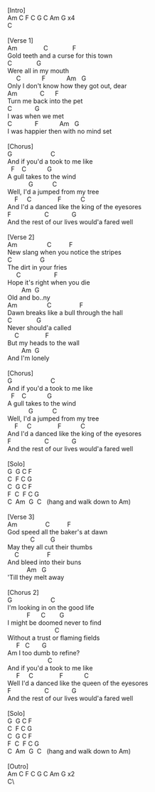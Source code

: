 [Intro]\
Am&nbsp;C&nbsp;F&nbsp;C&nbsp;G&nbsp;C&nbsp;Am&nbsp;G&nbsp;x4\
C\
\
[Verse&nbsp;1]\
Am&nbsp;&nbsp;&nbsp;&nbsp;&nbsp;&nbsp;&nbsp;&nbsp;&nbsp;&nbsp;&nbsp;&nbsp;&nbsp;&nbsp;&nbsp;C&nbsp;&nbsp;&nbsp;&nbsp;&nbsp;&nbsp;&nbsp;&nbsp;&nbsp;&nbsp;&nbsp;&nbsp;&nbsp;&nbsp;F\
Gold&nbsp;teeth&nbsp;and&nbsp;a&nbsp;curse&nbsp;for&nbsp;this&nbsp;town\
C&nbsp;&nbsp;&nbsp;&nbsp;&nbsp;&nbsp;&nbsp;&nbsp;&nbsp;&nbsp;&nbsp;&nbsp;&nbsp;&nbsp;G\
Were&nbsp;all&nbsp;in&nbsp;my&nbsp;mouth\
&nbsp;&nbsp;&nbsp;&nbsp;&nbsp;C&nbsp;&nbsp;&nbsp;&nbsp;&nbsp;&nbsp;&nbsp;&nbsp;&nbsp;&nbsp;&nbsp;&nbsp;F&nbsp;&nbsp;&nbsp;&nbsp;&nbsp;&nbsp;&nbsp;&nbsp;&nbsp;&nbsp;&nbsp;&nbsp;Am&nbsp;&nbsp;&nbsp;G\
Only&nbsp;I&nbsp;don't&nbsp;know&nbsp;how&nbsp;they&nbsp;got&nbsp;out,&nbsp;dear\
Am&nbsp;&nbsp;&nbsp;&nbsp;&nbsp;&nbsp;&nbsp;&nbsp;&nbsp;&nbsp;&nbsp;&nbsp;&nbsp;C&nbsp;&nbsp;&nbsp;&nbsp;&nbsp;&nbsp;F\
Turn&nbsp;me&nbsp;back&nbsp;into&nbsp;the&nbsp;pet\
C&nbsp;&nbsp;&nbsp;&nbsp;&nbsp;&nbsp;&nbsp;&nbsp;&nbsp;&nbsp;&nbsp;&nbsp;&nbsp;G\
I&nbsp;was&nbsp;when&nbsp;we&nbsp;met\
C&nbsp;&nbsp;&nbsp;&nbsp;&nbsp;&nbsp;&nbsp;&nbsp;&nbsp;&nbsp;&nbsp;&nbsp;&nbsp;F&nbsp;&nbsp;&nbsp;&nbsp;&nbsp;&nbsp;&nbsp;&nbsp;&nbsp;&nbsp;&nbsp;&nbsp;Am&nbsp;&nbsp;&nbsp;G\
I&nbsp;was&nbsp;happier&nbsp;then&nbsp;with&nbsp;no&nbsp;mind&nbsp;set\
\
[Chorus]\
G&nbsp;&nbsp;&nbsp;&nbsp;&nbsp;&nbsp;&nbsp;&nbsp;&nbsp;&nbsp;&nbsp;&nbsp;&nbsp;&nbsp;&nbsp;&nbsp;&nbsp;&nbsp;&nbsp;&nbsp;&nbsp;&nbsp;C\
And&nbsp;if&nbsp;you'd&nbsp;a&nbsp;took&nbsp;to&nbsp;me&nbsp;like\
&nbsp;&nbsp;F&nbsp;&nbsp;&nbsp;&nbsp;C&nbsp;&nbsp;&nbsp;&nbsp;&nbsp;&nbsp;&nbsp;&nbsp;&nbsp;&nbsp;&nbsp;&nbsp;G\
A&nbsp;gull&nbsp;takes&nbsp;to&nbsp;the&nbsp;wind\
&nbsp;&nbsp;&nbsp;&nbsp;&nbsp;&nbsp;&nbsp;&nbsp;&nbsp;&nbsp;&nbsp;&nbsp;G&nbsp;&nbsp;&nbsp;&nbsp;&nbsp;&nbsp;&nbsp;&nbsp;&nbsp;&nbsp;&nbsp;C\
Well,&nbsp;I'd&nbsp;a&nbsp;jumped&nbsp;from&nbsp;my&nbsp;tree\
&nbsp;&nbsp;&nbsp;&nbsp;F&nbsp;&nbsp;&nbsp;&nbsp;&nbsp;C&nbsp;&nbsp;&nbsp;&nbsp;&nbsp;&nbsp;&nbsp;&nbsp;&nbsp;&nbsp;&nbsp;&nbsp;&nbsp;&nbsp;&nbsp;F&nbsp;&nbsp;&nbsp;&nbsp;&nbsp;&nbsp;&nbsp;&nbsp;&nbsp;&nbsp;&nbsp;C\
And&nbsp;I'd&nbsp;a&nbsp;danced&nbsp;like&nbsp;the&nbsp;king&nbsp;of&nbsp;the&nbsp;eyesores\
F&nbsp;&nbsp;&nbsp;&nbsp;&nbsp;&nbsp;&nbsp;&nbsp;&nbsp;&nbsp;&nbsp;&nbsp;&nbsp;&nbsp;&nbsp;&nbsp;&nbsp;&nbsp;&nbsp;C&nbsp;&nbsp;&nbsp;&nbsp;&nbsp;&nbsp;&nbsp;&nbsp;&nbsp;&nbsp;&nbsp;&nbsp;&nbsp;G\
And&nbsp;the&nbsp;rest&nbsp;of&nbsp;our&nbsp;lives&nbsp;would'a&nbsp;fared&nbsp;well\
\
[Verse&nbsp;2]\
Am&nbsp;&nbsp;&nbsp;&nbsp;&nbsp;&nbsp;&nbsp;&nbsp;&nbsp;&nbsp;&nbsp;&nbsp;&nbsp;&nbsp;&nbsp;&nbsp;&nbsp;C&nbsp;&nbsp;&nbsp;&nbsp;&nbsp;&nbsp;&nbsp;&nbsp;&nbsp;&nbsp;F\
New&nbsp;slang&nbsp;when&nbsp;you&nbsp;notice&nbsp;the&nbsp;stripes\
C&nbsp;&nbsp;&nbsp;&nbsp;&nbsp;&nbsp;&nbsp;&nbsp;&nbsp;&nbsp;&nbsp;&nbsp;&nbsp;&nbsp;&nbsp;&nbsp;G\
The&nbsp;dirt&nbsp;in&nbsp;your&nbsp;fries\
&nbsp;&nbsp;&nbsp;&nbsp;&nbsp;C&nbsp;&nbsp;&nbsp;&nbsp;&nbsp;&nbsp;&nbsp;&nbsp;&nbsp;&nbsp;&nbsp;&nbsp;&nbsp;&nbsp;&nbsp;&nbsp;&nbsp;&nbsp;&nbsp;F\
Hope&nbsp;it's&nbsp;right&nbsp;when&nbsp;you&nbsp;die\
&nbsp;&nbsp;&nbsp;&nbsp;&nbsp;&nbsp;&nbsp;&nbsp;Am&nbsp;&nbsp;G\
Old&nbsp;and&nbsp;bo..ny\
Am&nbsp;&nbsp;&nbsp;&nbsp;&nbsp;&nbsp;&nbsp;&nbsp;&nbsp;&nbsp;&nbsp;&nbsp;&nbsp;&nbsp;&nbsp;&nbsp;&nbsp;C&nbsp;&nbsp;&nbsp;&nbsp;&nbsp;&nbsp;&nbsp;&nbsp;&nbsp;&nbsp;&nbsp;&nbsp;&nbsp;&nbsp;&nbsp;&nbsp;F\
Dawn&nbsp;breaks&nbsp;like&nbsp;a&nbsp;bull&nbsp;through&nbsp;the&nbsp;hall\
C&nbsp;&nbsp;&nbsp;&nbsp;&nbsp;&nbsp;&nbsp;&nbsp;&nbsp;&nbsp;&nbsp;&nbsp;&nbsp;&nbsp;G\
Never&nbsp;should'a&nbsp;called\
&nbsp;&nbsp;&nbsp;&nbsp;C&nbsp;&nbsp;&nbsp;&nbsp;&nbsp;&nbsp;&nbsp;&nbsp;&nbsp;&nbsp;&nbsp;&nbsp;&nbsp;&nbsp;&nbsp;F\
But&nbsp;my&nbsp;heads&nbsp;to&nbsp;the&nbsp;wall\
&nbsp;&nbsp;&nbsp;&nbsp;&nbsp;&nbsp;&nbsp;&nbsp;Am&nbsp;&nbsp;G\
And&nbsp;I'm&nbsp;lonely\
\
[Chorus]\
G&nbsp;&nbsp;&nbsp;&nbsp;&nbsp;&nbsp;&nbsp;&nbsp;&nbsp;&nbsp;&nbsp;&nbsp;&nbsp;&nbsp;&nbsp;&nbsp;&nbsp;&nbsp;&nbsp;&nbsp;&nbsp;&nbsp;C\
And&nbsp;if&nbsp;you'd&nbsp;a&nbsp;took&nbsp;to&nbsp;me&nbsp;like\
&nbsp;&nbsp;F&nbsp;&nbsp;&nbsp;&nbsp;C&nbsp;&nbsp;&nbsp;&nbsp;&nbsp;&nbsp;&nbsp;&nbsp;&nbsp;&nbsp;&nbsp;&nbsp;G\
A&nbsp;gull&nbsp;takes&nbsp;to&nbsp;the&nbsp;wind\
&nbsp;&nbsp;&nbsp;&nbsp;&nbsp;&nbsp;&nbsp;&nbsp;&nbsp;&nbsp;&nbsp;&nbsp;G&nbsp;&nbsp;&nbsp;&nbsp;&nbsp;&nbsp;&nbsp;&nbsp;&nbsp;&nbsp;&nbsp;C\
Well,&nbsp;I'd&nbsp;a&nbsp;jumped&nbsp;from&nbsp;my&nbsp;tree\
&nbsp;&nbsp;&nbsp;&nbsp;F&nbsp;&nbsp;&nbsp;&nbsp;&nbsp;C&nbsp;&nbsp;&nbsp;&nbsp;&nbsp;&nbsp;&nbsp;&nbsp;&nbsp;&nbsp;&nbsp;&nbsp;&nbsp;&nbsp;&nbsp;F&nbsp;&nbsp;&nbsp;&nbsp;&nbsp;&nbsp;&nbsp;&nbsp;&nbsp;&nbsp;&nbsp;C\
And&nbsp;I'd&nbsp;a&nbsp;danced&nbsp;like&nbsp;the&nbsp;king&nbsp;of&nbsp;the&nbsp;eyesores\
F&nbsp;&nbsp;&nbsp;&nbsp;&nbsp;&nbsp;&nbsp;&nbsp;&nbsp;&nbsp;&nbsp;&nbsp;&nbsp;&nbsp;&nbsp;&nbsp;&nbsp;&nbsp;&nbsp;C&nbsp;&nbsp;&nbsp;&nbsp;&nbsp;&nbsp;&nbsp;&nbsp;&nbsp;&nbsp;&nbsp;&nbsp;&nbsp;G\
And&nbsp;the&nbsp;rest&nbsp;of&nbsp;our&nbsp;lives&nbsp;would'a&nbsp;fared&nbsp;well\
\
[Solo]\
G&nbsp;&nbsp;G&nbsp;C&nbsp;F\
C&nbsp;&nbsp;F&nbsp;C&nbsp;G\
C&nbsp;&nbsp;G&nbsp;C&nbsp;F\
F&nbsp;&nbsp;C&nbsp;&nbsp;F&nbsp;C&nbsp;G\
C&nbsp;&nbsp;Am&nbsp;&nbsp;G&nbsp;&nbsp;C&nbsp;&nbsp;&nbsp;(hang&nbsp;and&nbsp;walk&nbsp;down&nbsp;to&nbsp;Am)\
\
[Verse&nbsp;3]\
Am&nbsp;&nbsp;&nbsp;&nbsp;&nbsp;&nbsp;&nbsp;&nbsp;&nbsp;&nbsp;&nbsp;&nbsp;&nbsp;&nbsp;&nbsp;&nbsp;C&nbsp;&nbsp;&nbsp;&nbsp;&nbsp;&nbsp;&nbsp;&nbsp;&nbsp;&nbsp;F\
God&nbsp;speed&nbsp;all&nbsp;the&nbsp;baker's&nbsp;at&nbsp;dawn\
&nbsp;&nbsp;&nbsp;&nbsp;&nbsp;&nbsp;&nbsp;&nbsp;&nbsp;&nbsp;&nbsp;&nbsp;&nbsp;C&nbsp;&nbsp;&nbsp;&nbsp;&nbsp;&nbsp;&nbsp;&nbsp;&nbsp;G\
May&nbsp;they&nbsp;all&nbsp;cut&nbsp;their&nbsp;thumbs\
&nbsp;&nbsp;&nbsp;&nbsp;C&nbsp;&nbsp;&nbsp;&nbsp;&nbsp;&nbsp;&nbsp;&nbsp;&nbsp;&nbsp;&nbsp;&nbsp;&nbsp;&nbsp;&nbsp;&nbsp;F\
And&nbsp;bleed&nbsp;into&nbsp;their&nbsp;buns\
&nbsp;&nbsp;&nbsp;&nbsp;&nbsp;&nbsp;&nbsp;&nbsp;&nbsp;&nbsp;&nbsp;Am&nbsp;&nbsp;&nbsp;G\
'Till&nbsp;they&nbsp;melt&nbsp;away\
\
[Chorus&nbsp;2]\
G&nbsp;&nbsp;&nbsp;&nbsp;&nbsp;&nbsp;&nbsp;&nbsp;&nbsp;&nbsp;&nbsp;&nbsp;&nbsp;&nbsp;&nbsp;&nbsp;&nbsp;&nbsp;&nbsp;&nbsp;&nbsp;&nbsp;C\
I'm&nbsp;looking&nbsp;in&nbsp;on&nbsp;the&nbsp;good&nbsp;life\
&nbsp;&nbsp;&nbsp;&nbsp;&nbsp;&nbsp;&nbsp;&nbsp;&nbsp;&nbsp;&nbsp;F&nbsp;&nbsp;&nbsp;&nbsp;&nbsp;&nbsp;C&nbsp;&nbsp;&nbsp;&nbsp;&nbsp;&nbsp;&nbsp;&nbsp;G\
I&nbsp;might&nbsp;be&nbsp;doomed&nbsp;never&nbsp;to&nbsp;find\
&nbsp;&nbsp;&nbsp;&nbsp;&nbsp;&nbsp;&nbsp;&nbsp;&nbsp;&nbsp;&nbsp;&nbsp;&nbsp;&nbsp;&nbsp;&nbsp;&nbsp;&nbsp;&nbsp;&nbsp;&nbsp;&nbsp;&nbsp;&nbsp;&nbsp;&nbsp;&nbsp;C\
Without&nbsp;a&nbsp;trust&nbsp;or&nbsp;flaming&nbsp;fields\
&nbsp;&nbsp;&nbsp;&nbsp;&nbsp;F&nbsp;&nbsp;&nbsp;C&nbsp;&nbsp;&nbsp;&nbsp;&nbsp;&nbsp;&nbsp;G\
Am&nbsp;I&nbsp;too&nbsp;dumb&nbsp;to&nbsp;refine?\
&nbsp;&nbsp;&nbsp;&nbsp;&nbsp;&nbsp;&nbsp;&nbsp;&nbsp;&nbsp;&nbsp;&nbsp;&nbsp;&nbsp;&nbsp;&nbsp;&nbsp;&nbsp;&nbsp;&nbsp;&nbsp;&nbsp;&nbsp;C\
And&nbsp;if&nbsp;you'd&nbsp;a&nbsp;took&nbsp;to&nbsp;me&nbsp;like\
&nbsp;&nbsp;&nbsp;&nbsp;&nbsp;F&nbsp;&nbsp;&nbsp;&nbsp;&nbsp;C&nbsp;&nbsp;&nbsp;&nbsp;&nbsp;&nbsp;&nbsp;&nbsp;&nbsp;&nbsp;&nbsp;&nbsp;&nbsp;&nbsp;&nbsp;F&nbsp;&nbsp;&nbsp;&nbsp;&nbsp;&nbsp;&nbsp;&nbsp;&nbsp;&nbsp;&nbsp;&nbsp;C\
Well&nbsp;I'd&nbsp;a&nbsp;danced&nbsp;like&nbsp;the&nbsp;queen&nbsp;of&nbsp;the&nbsp;eyesores\
F&nbsp;&nbsp;&nbsp;&nbsp;&nbsp;&nbsp;&nbsp;&nbsp;&nbsp;&nbsp;&nbsp;&nbsp;&nbsp;&nbsp;&nbsp;&nbsp;&nbsp;&nbsp;&nbsp;C&nbsp;&nbsp;&nbsp;&nbsp;&nbsp;&nbsp;&nbsp;&nbsp;&nbsp;&nbsp;&nbsp;&nbsp;&nbsp;G\
And&nbsp;the&nbsp;rest&nbsp;of&nbsp;our&nbsp;lives&nbsp;would'a&nbsp;fared&nbsp;well\
\
[Solo]\
G&nbsp;&nbsp;G&nbsp;C&nbsp;F\
C&nbsp;&nbsp;F&nbsp;C&nbsp;G\
C&nbsp;&nbsp;G&nbsp;C&nbsp;F\
F&nbsp;&nbsp;C&nbsp;&nbsp;F&nbsp;C&nbsp;G\
C&nbsp;&nbsp;Am&nbsp;&nbsp;G&nbsp;&nbsp;C&nbsp;&nbsp;&nbsp;(hang&nbsp;and&nbsp;walk&nbsp;down&nbsp;to&nbsp;Am)\
\
[Outro]\
Am&nbsp;C&nbsp;F&nbsp;C&nbsp;G&nbsp;C&nbsp;Am&nbsp;G&nbsp;x2\
C\
